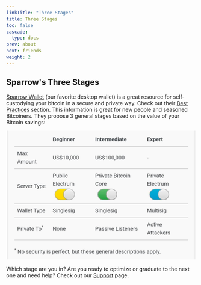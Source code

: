 ```yaml
---
linkTitle: "Three Stages"
title: Three Stages
toc: false
cascade:
  type: docs
prev: about
next: friends
weight: 2
---
```


## Sparrow's Three Stages

[Sparrow Wallet](https://sparrowwallet.com/) (our favorite desktop wallet) is a great resource for self-custodying your bitcoin in a secure and private way. Check out their [Best Practices](https://sparrowwallet.com/docs/best-practices.html) section. This information is great for new people and seasoned Bitcoiners.  They propose 3 general stages based on the value of your Bitcoin savings:

<center>
  <img src="https://raw.githubusercontent.com/inpharmaticist/beta/refs/heads/main/content/About/stages.jpeg" alt="Stages" width="500"/>
</center>

Which stage are you in? Are you ready to optimize or graduate to the next one and need help? Check out our [Support](/support) page.
